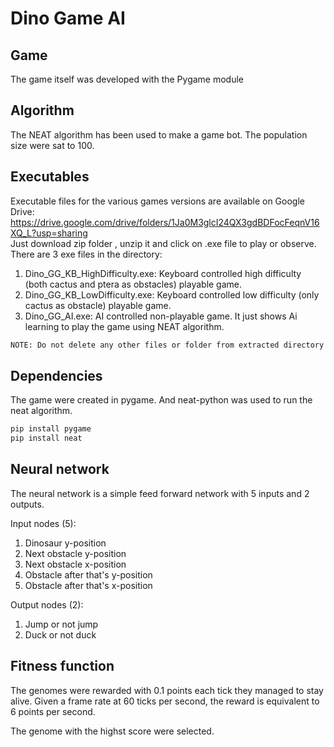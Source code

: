 # Dino Game AI #
## Game ##
The game itself was developed with the Pygame module

## Algorithm ##
The NEAT algorithm has been used to make a game bot. The population size were sat to 100.

## Executables ##
Executable files for the various games versions are available on Google Drive: 
</br>
https://drive.google.com/drive/folders/1Ja0M3glcI24QX3gdBDFocFeqnV16XQ_L?usp=sharing
</br>
Just download zip folder , unzip it and click on .exe file to play or observe. There are 3 exe files in the directory:
1. Dino_GG_KB_HighDifficulty.exe: Keyboard controlled high difficulty (both cactus and ptera as obstacles) playable game.
2. Dino_GG_KB_LowDifficulty.exe: Keyboard controlled low difficulty (only cactus as obstacle) playable game.
3. Dino_GG_AI.exe: AI controlled non-playable game. It just shows Ai learning to play the game using NEAT algorithm.

```bash
NOTE: Do not delete any other files or folder from extracted directory (zip folder) as it contains game dependencies.
```

## Dependencies ##
The game were created in pygame. And neat-python was used to run the neat algorithm.
```bash
pip install pygame
pip install neat
```


## Neural network
The neural network is a simple feed forward network with 5 inputs and 2 outputs.

Input nodes (5):
1. Dinosaur y-position
2. Next obstacle y-position
3. Next obstacle x-position
4. Obstacle after that's y-position
5. Obstacle after that's x-position

Output nodes (2):
1. Jump or not jump
2. Duck or not duck

## Fitness function
The genomes were rewarded with 0.1 points each tick they managed to stay alive. Given a frame rate at 60 ticks per second, the reward is equivalent to 6 points per second.

The genome with the highst score were selected.

